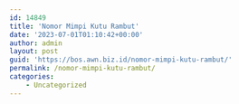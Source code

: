 ```yaml
---
id: 14849
title: 'Nomor Mimpi Kutu Rambut'
date: '2023-07-01T01:10:42+00:00'
author: admin
layout: post
guid: 'https://bos.awn.biz.id/nomor-mimpi-kutu-rambut/'
permalink: /nomor-mimpi-kutu-rambut/
categories:
    - Uncategorized
---
```


